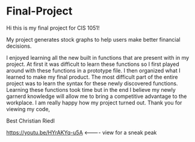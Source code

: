 # Final-Project

Hi this is my final project for CIS 1051!

My project generates stock graphs to help users make better financial decisions.

I enjoyed learning all the new built in functions that are present with in my project. At first it was difficult to learn these functions so I first played around with these functions
in a prototype file. I then organized what I learned to make my final product. The most difficult part of the entire project was to learn the syntax for these newly discovered functions. 
Learning these functions took time but in the end I believe my newly garnerd knowledge will allow me to bring a competitive advantage to the workplace. I am really happy how my project
turned out. Thank you for viewing my code,


Best
Christian Riedl

https://youtu.be/HYrAKYq-u5A <---- view for a sneak peak
